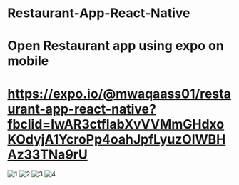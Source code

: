 # Restaurant-App-React-Native

# Open Restaurant app using expo on mobile
# https://expo.io/@mwaqaass01/restaurant-app-react-native?fbclid=IwAR3ctflabXvVVMmGHdxoKOdyjA1YcroPp4oahJpfLyuzOlWBHAz33TNa9rU

![1](https://user-images.githubusercontent.com/57266143/91965618-13983780-ed54-11ea-914e-e0873dee3932.jpg)
![2](https://user-images.githubusercontent.com/57266143/91965621-14c96480-ed54-11ea-9255-4ef15a143045.jpg)
![3](https://user-images.githubusercontent.com/57266143/91965622-1561fb00-ed54-11ea-84d3-821364e35f88.jpg)
![4](https://user-images.githubusercontent.com/57266143/91965624-1561fb00-ed54-11ea-840e-492d18fd7572.jpg)
